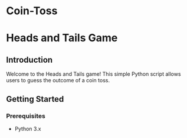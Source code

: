 # Coin-Toss
# Heads and Tails Game

## Introduction

Welcome to the Heads and Tails game! This simple Python script allows users to guess the outcome of a coin toss.

## Getting Started

### Prerequisites

- Python 3.x





  
